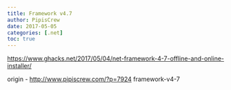 ```yaml
---
title: Framework v4.7
author: PipisCrew
date: 2017-05-05
categories: [.net]
toc: true
---
```


https://www.ghacks.net/2017/05/04/net-framework-4-7-offline-and-online-installer/

origin - http://www.pipiscrew.com/?p=7924 framework-v4-7